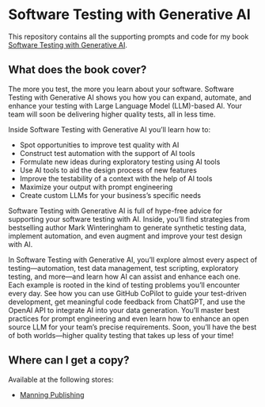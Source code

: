 # Software Testing with Generative AI

This repository contains all the supporting prompts and code for my book [Software Testing with Generative AI](https://www.manning.com/books/software-testing-with-generative-ai?utm_source=winteringham&utm_medium=affiliate&utm_campaign=book_winteringham2_ai_12_13_23).

## What does the book cover?

The more you test, the more you learn about your software. Software Testing with Generative AI shows you how you can expand, automate, and enhance your testing with Large Language Model (LLM)-based AI. Your team will soon be delivering higher quality tests, all in less time.

Inside Software Testing with Generative AI you’ll learn how to:

* Spot opportunities to improve test quality with AI
* Construct test automation with the support of AI tools
* Formulate new ideas during exploratory testing using AI tools
* Use AI tools to aid the design process of new features
* Improve the testability of a context with the help of AI tools
* Maximize your output with prompt engineering
* Create custom LLMs for your business’s specific needs

Software Testing with Generative AI is full of hype-free advice for supporting your software testing with AI. Inside, you’ll find strategies from bestselling author Mark Winteringham to generate synthetic testing data, implement automation, and even augment and improve your test design with AI.

In Software Testing with Generative AI, you’ll explore almost every aspect of testing—automation, test data management, test scripting, exploratory testing, and more—and learn how AI can assist and enhance each one. Each example is rooted in the kind of testing problems you’ll encounter every day. See how you can use GitHub CoPilot to guide your test-driven development, get meaningful code feedback from ChatGPT, and use the OpenAI API to integrate AI into your data generation. You’ll master best practices for prompt engineering and even learn how to enhance an open source LLM for your team’s precise requirements. Soon, you’ll have the best of both worlds—higher quality testing that takes up less of your time! 

## Where can I get a copy?

Available at the following stores:
* [Manning Publishing](https://www.manning.com/books/software-testing-with-generative-ai?utm_source=winteringham&utm_medium=affiliate&utm_campaign=book_winteringham2_ai_12_13_23)